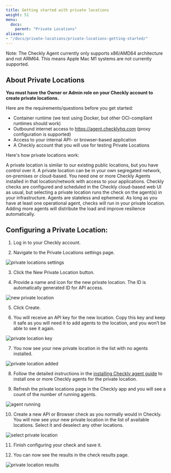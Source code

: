 ```yaml
---
title: Getting started with private locations
weight: 51
menu:
  docs:
    parent: "Private Locations"
aliases:
- "/docs/private-locations/private-locations-getting-started/"
---
```


Note: The Checkly Agent currently only supports x86/AMD64 architecture and not ARM64. This means Apple Mac M1 systems are not currently supported.

## About Private Locations

**You must have the Owner or Admin role on your Checkly account to create private locations.**

Here are the requirements/questions before you get started:

- Container runtime (we test using Docker, but other OCI-compliant runtimes should work)
- Outbound internet access to https://agent.checklyhq.com (proxy configuration is supported)
- Access to your internal API- or browser-based application
- A Checkly account that you will use for testing Private Locations

Here's how private locations work:

A private location is similar to our existing public locations, but you have control over it. A private location can be in your own segregated network,  on-premises or cloud-based. You need one or more Checkly Agents installed in that location/network with access to your applications. Checkly checks are configured and scheduled in the Checkly cloud-based web UI as usual, but selecting a private location runs the check on the agent(s) in your infrastructure. Agents are stateless and ephemeral. As long as you have at least one operational agent, checks will run in your private location. Adding more agents will distribute the load and improve resilience automatically.

## Configuring a Private Location:

1) Log in to your Checkly account.

2) Navigate to the Private Locations settings page.

![private locations settings](/docs/images/private-locations/private_locations_settings.png)

3) Click the New Private Location button.

4) Provide a name and icon for the new private location. The ID is automatically generated ID for API access.

![new private location](/docs/images/private-locations/new_private_location.png)

5) Click Create.

6) You will receive an API key for the new location. Copy this key and keep it safe as you will need it to add agents to the location, and you won’t be able to see it again.

![private location key](/docs/images/private-locations/private_location_key.png)

7) You now see your new private location in the list with no agents installed.

![private location added](/docs/images/private-locations/private_location_added.png)

8) Follow the detailed instructions in the [installing Checkly agent guide](/docs/private-locations/checkly-agent-guide/) to install one or more Checkly agents for the private location.

9) Refresh the private locations page in the Checkly app and you will see a count of the number of running agents.

![agent running](/docs/images/private-locations/agent_running.png)

10) Create a new API or Browser check as you normally would in Checkly. You will now see your new private location in the list of available locations. Select it and deselect any other locations.

![select private location](/docs/images/private-locations/select_private_location.png)

11) Finish configuring your check and save it.

12) You can now see the results in the check results page.

![private location results](/docs/images/private-locations/private_location_results.png)